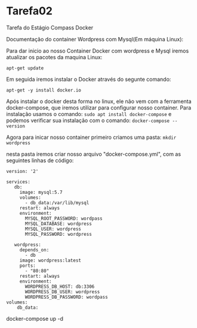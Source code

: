 # Tarefa02
Tarefa do Estágio Compass Docker

Documentação do container Wordpress com Mysql(Em máquina Linux):

Para dar inicio ao nosso Container Docker com wordpress e Mysql iremos atualizar os pacotes da maquina Linux:

```apt-get update```

Em seguida iremos instalar o Docker através do segunte comando:

```apt-get -y install docker.io```

Após instalar o docker desta forma no linux, ele não vem com a ferramenta docker-compose, que iremos utilizar para configurar nosso container.
 Para instalação usamos o comando:
 ```sudo apt install docker-compose```
 e podemos verificar sua instalação com o comando:
 ```docker-compose --version```

Agora para inicar nosso container primeiro criamos uma pasta:
```mkdir wordpress```

nesta pasta iremos criar nosso arquivo "docker-compose.yml", com as seguintes linhas de código:

```
version: '2'

services:
   db:
     image: mysql:5.7
     volumes:
       - db_data:/var/lib/mysql
     restart: always
     environment:
       MYSQL_ROOT_PASSWORD: wordpass
       MYSQL_DATABASE: wordpress
       MYSQL_USER: wordpress
       MYSQL_PASSWORD: wordpress

   wordpress:
     depends_on:
       - db
     image: wordpress:latest
     ports:
       - "80:80"
     restart: always
     environment:
       WORDPRESS_DB_HOST: db:3306
       WORDPRESS_DB_USER: wordpress
       WORDPRESS_DB_PASSWORD: wordpass
volumes:
    db_data:
```


docker-compose up -d
